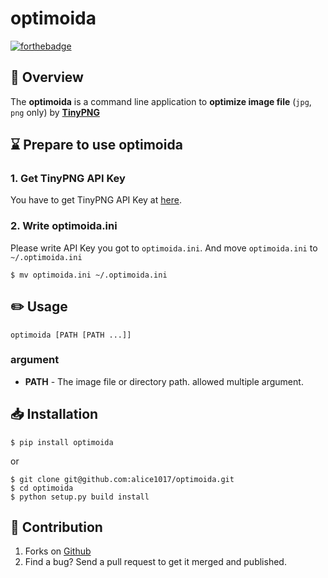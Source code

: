 # optimoida

[![forthebadge](http://forthebadge.com/images/badges/made-with-python.svg)](http://forthebadge.com)

## :page_facing_up: Overview

The **optimoida** is a command line application to **optimize image file** (`jpg`, `png` only) by [**TinyPNG**](https://tinypng.com/)

## :hourglass: Prepare to use optimoida

### 1. Get TinyPNG API Key

You have to get TinyPNG API Key at [here](https://tinypng.com/developers).

### 2. Write optimoida.ini

Please write API Key you got to `optimoida.ini`.
And move `optimoida.ini` to `~/.optimoida.ini`

```
$ mv optimoida.ini ~/.optimoida.ini
```

## :pencil2: Usage

```
optimoida [PATH [PATH ...]]
```

### argument

* **PATH** - The image file or directory path. allowed multiple argument.

## :inbox_tray: Installation

```
$ pip install optimoida
```

or

```
$ git clone git@github.com:alice1017/optimoida.git
$ cd optimoida
$ python setup.py build install
```

## :eyes: Contribution

1. Forks on [Github](https://github.com/alice1017/optimoida)
2. Find a bug? Send a pull request to get it merged and published.
